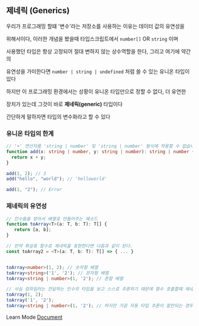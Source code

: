 ## 제네릭 (Generics)

우리가 프로그래밍 할떄 '변수'라는 저장소를 사용하는 이유는 데이터 값의 유연성을

위해서이다, 이러한 개념을 봤을때 타입스크립트에서 `number[]` OR `string` 이며

사용했던 타입은 항상 고정되어 절대 변하지 않는 상수역할을 한다, 그리고 여기에 약간의

유연성을 가미한다면 `number | string | undefined` 처럼 쓸 수 있는 유니온 타입이 있다

하지만 이 프로그래밍 환경에서는 상황이 유니온 타입만으로 정할 수 없다, 더 유연한

장치가 있는데 그것이 바로 **제네릭(generic)** 타입이다

간단하게 말하자면 타입의 변수화라고 할 수 있다

### 유니온 타입의 한계

```typescript
// '+' 연산자를 'string | number' 및 'string | number' 형식에 적용할 수 없습니다.ts(2365)
function add(x: string | number, y: string | number): string | number {
  return x + y;
}

add(1, 2); // 3
add("hello", "world"); // 'helloworld'

add(1, "2"); // Error
```

### 제네릭의 유연성

```typescript
// 인수들을 받아서 배열로 만들어주는 메소드
function toArray<T>(a: T, b: T): T[] {
   return [a, b];
}

// 만약 화살표 함수로 제네릭을 표현한다면 다음과 같이 된다.
const toArray2 = <T>(a: T, b: T): T[] => { ... }


toArray<number>(1, 2); // 숫자형 배열
toArray<string>('1', '2'); // 문자형 배열
toArray<string | number>(1, '2'); // 혼합 배열

// 사실 컴파일러는 전달하는 인수의 타입을 보고 스스로 추론하기 때문에 함수 호출할때 제네릭을 안써줘도 알아서 추론한다.
toArray(1, 2);
toArray('1', '2');
toArray<string | number>(1, '2'); // 하지만 가끔 자동 타입 추론이 잘안되는 경우가 있기 때문에 직접 제네릭을 선언해야한다.
```

Learn Mode [Document](https://inpa.tistory.com/entry/TS-%F0%9F%93%98-%ED%83%80%EC%9E%85%EC%8A%A4%ED%81%AC%EB%A6%BD%ED%8A%B8-Generic-%ED%83%80%EC%9E%85-%EC%A0%95%EB%B3%B5%ED%95%98%EA%B8%B0)
